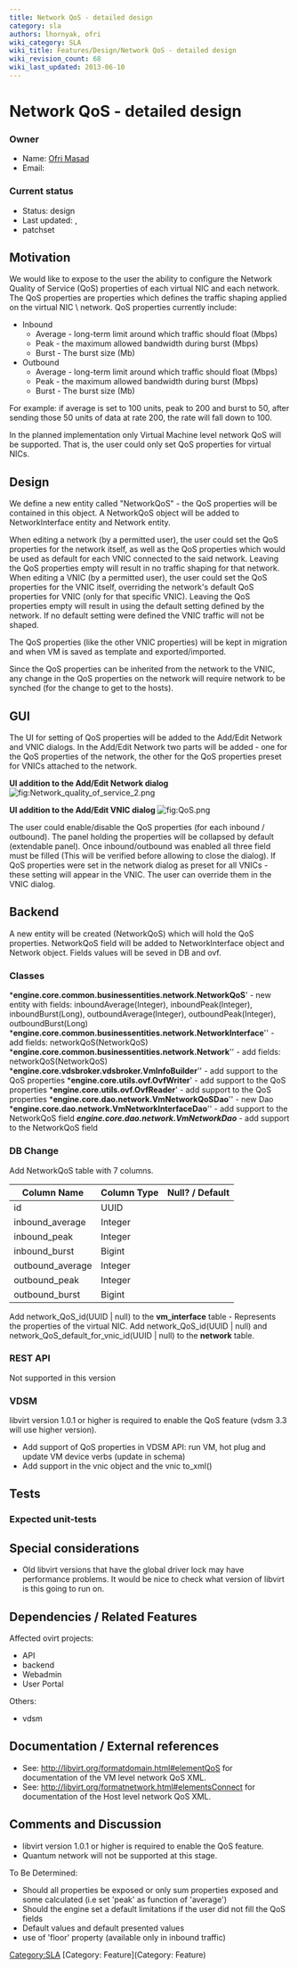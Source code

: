 ```yaml
---
title: Network QoS - detailed design
category: sla
authors: lhornyak, ofri
wiki_category: SLA
wiki_title: Features/Design/Network QoS - detailed design
wiki_revision_count: 68
wiki_last_updated: 2013-06-10
---
```


# Network QoS - detailed design

### Owner

*   Name: [Ofri Masad](User:omasad)
*   Email: <omasad at redhat dot com>

### Current status

*   Status: design
*   Last updated: ,
*   patchset

## Motivation

We would like to expose to the user the ability to configure the Network Quality of Service (QoS) properties of each virtual NIC and each network. The QoS properties are properties which defines the traffic shaping applied on the virtual NIC \\ network. QoS properties currently include:

*   Inbound
    -   Average - long-term limit around which traffic should float (Mbps)
    -   Peak - the maximum allowed bandwidth during burst (Mbps)
    -   Burst - The burst size (Mb)
*   Outbound
    -   Average - long-term limit around which traffic should float (Mbps)
    -   Peak - the maximum allowed bandwidth during burst (Mbps)
    -   Burst - The burst size (Mb)

For example: if average is set to 100 units, peak to 200 and burst to 50, after sending those 50 units of data at rate 200, the rate will fall down to 100.

In the planned implementation only Virtual Machine level network QoS will be supported. That is, the user could only set QoS properties for virtual NICs.

## Design

We define a new entity called "NetworkQoS" - the QoS properties will be contained in this object. A NetworkQoS object will be added to NetworkInterface entity and Network entity.

When editing a network (by a permitted user), the user could set the QoS properties for the network itself, as well as the QoS properties which would be used as default for each VNIC connected to the said network. Leaving the QoS properties empty will result in no traffic shaping for that network. When editing a VNIC (by a permitted user), the user could set the QoS properties for the VNIC itself, overriding the network's default QoS properties for VNIC (only for that specific VNIC). Leaving the QoS properties empty will result in using the default setting defined by the network. If no default setting were defined the VNIC traffic will not be shaped.

The QoS properties (like the other VNIC properties) will be kept in migration and when VM is saved as template and exported/imported.

Since the QoS properties can be inherited from the network to the VNIC, any change in the QoS properties on the network will require network to be synched (for the change to get to the hosts).

## GUI

The UI for setting of QoS properties will be added to the Add/Edit Network and VNIC dialogs.
In the Add/Edit Network two parts will be added - one for the QoS properties of the network, the other for the QoS properties preset for VNICs attached to the network.

**UI addition to the Add/Edit Network dialog**
![](Network_quality_of_service_2.png "fig:Network_quality_of_service_2.png")

**UI addition to the Add/Edit VNIC dialog**
![](QoS.png "fig:QoS.png")

The user could enable/disable the QoS properties (for each inbound / outbound).
The panel holding the properties will be collapsed by default (extendable panel).
Once inbound/outbound was enabled all three field must be filled (This will be verified before allowing to close the dialog). If QoS properties were set in the network dialog as preset for all VNICs - these setting will appear in the VNIC. The user can override them in the VNIC dialog.

## Backend

A new entity will be created (NetworkQoS) which will hold the QoS properties. NetworkQoS field will be added to NetworkInterface object and Network object. Fields values will be seved in DB and ovf.

### Classes

***engine.core.common.businessentities.network.NetworkQoS**' - new entity with fields: inboundAverage(Integer), inboundPeak(Integer), inboundBurst(Long), outboundAverage(Integer), outboundPeak(Integer), outboundBurst(Long)
***engine.core.common.businessentities.network.NetworkInterface**'' - add fields: networkQoS(NetworkQoS)
***engine.core.common.businessentities.network.Network**'' - add fields: networkQoS(NetworkQoS)
***engine.core.vdsbroker.vdsbroker.VmInfoBuilder**'' - add support to the QoS properties
***engine.core.utils.ovf.OvfWriter**' - add support to the QoS properties
***engine.core.utils.ovf.OvfReader**' - add support to the QoS properties
***engine.core.dao.network.VmNetworkQoSDao**'' - new Dao
***engine.core.dao.network.VmNetworkInterfaceDao**'' - add support to the NetworkQoS field
***engine.core.dao.network.VmNetworkDao*** - add support to the NetworkQoS field

### DB Change

Add NetworkQoS table with 7 columns.

| Column Name       | Column Type | Null? / Default |
|-------------------|-------------|-----------------|
| id                | UUID        |                 |
| inbound_average  | Integer     |                 |
| inbound_peak     | Integer     |                 |
| inbound_burst    | Bigint      |                 |
| outbound_average | Integer     |                 |
| outbound_peak    | Integer     |                 |
| outbound_burst   | Bigint      |                 |

Add network_QoS_id(UUID | null) to the **vm_interface** table - Represents the properties of the virtual NIC.
Add network_QoS_id(UUID | null) and network_QoS_default_for_vnic_id(UUID | null) to the **network** table.

### REST API

Not supported in this version

### VDSM

libvirt version 1.0.1 or higher is required to enable the QoS feature (vdsm 3.3 will use higher version).

*   Add support of QoS properties in VDSM API: run VM, hot plug and update VM device verbs (update in schema)
*   Add support in the vnic object and the vnic to_xml()

## Tests

### Expected unit-tests

## Special considerations

*   Old libvirt versions that have the global driver lock may have performance problems. It would be nice to check what version of libvirt is this going to run on.

## Dependencies / Related Features

Affected ovirt projects:

*   API
*   backend
*   Webadmin
*   User Portal

Others:

*   vdsm

## Documentation / External references

*   See: <http://libvirt.org/formatdomain.html#elementQoS> for documentation of the VM level network QoS XML.
*   See: <http://libvirt.org/formatnetwork.html#elementsConnect> for documentation of the Host level network QoS XML.

## Comments and Discussion

*   libvirt version 1.0.1 or higher is required to enable the QoS feature.
*   Quantum network will not be supported at this stage.

To Be Determined:

*   Should all properties be exposed or only sum properties exposed and some calculated (i.e set 'peak' as function of 'average')
*   Should the engine set a default limitations if the user did not fill the QoS fields
*   Default values and default presented values
*   use of 'floor' property (available only in inbound traffic)

<Category:SLA> [Category: Feature](Category: Feature)

